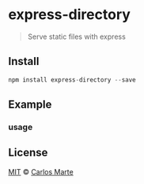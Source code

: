 express-directory
======================
> Serve static files with express

## Install

```js
npm install express-directory --save
```

## Example

### usage


## License
  [MIT](http://opensource.org/licenses/MIT) © [Carlos Marte](http://carlosmarte.me/)
